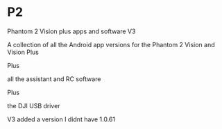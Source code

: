 # P2
Phantom 2 Vision plus apps and software V3

A collection of all the Android app versions for the 
Phantom 2 Vision and Vision Plus

Plus 

all the assistant and RC software 

Plus 

the DJI USB driver

V3 added a version I didnt have 1.0.61
